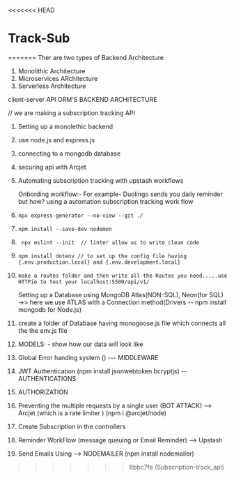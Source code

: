 <<<<<<< HEAD
# Track-Sub
=======
Ther are two types of Backend Architecture 

1. Monolithic Architecture 
2. Microservices ARchitecture
3. Serverless Architecture

client-server 
API
ORM'S 
BACKEND ARCHITECTURE


// we are making a subscription tracking API

1. Setting up a monolethic backend
2. use node.js and express.js
3. connecting to a mongodb database
4. securing api with Arcjet
5. Automating subscription tracking with upstash workflows
    
    Onbording workflow:- For example- Duolingo sends you daily reminder but how? using a automation subscription tracking work flow


1.     npx express-generator --no-view --git ./
2.     npm install --save-dev nodemon
3.      npx eslint --init  // linter allow us to write clean code
4.     npm install dotenv // to set up the config file having {.env.production.local} and {.env.development.local}
5.     make a routes folder and then write all the Routes you need.....use HTTPie to test your localhost:5500/api/v1/
    Setting up a Database using MongoDB Atlas(NON-SQL), Neon(for SQL) ->> here we use ATLAS with a Connection method(Drivers -- npm install mongodb for Node.js)
6.  create a folder of Database having monogoose.js file which connects all the the env.js file 
7. MODELS: - show how our data will look like
8. Global Error handing system () --- MIDDLEWARE
9. JWT Authentication  (npm install jsonwebtoken bcryptjs) -- AUTHENTICATIONS 
10.  AUTHORIZATION 
11. Preventing the multiple requests by a single user (BOT ATTACK) --> Arcjet (which is a rate limiter ) (npm i @arcjet/node)

12. Create Subscription in the controllers
13. Reminder WorkFlow (message queuing or Email Reminder) --> Upstash
13. Send Emails Using --> NODEMAILER (npm install nodemailer)
>>>>>>> 6bbc7fe (Subscription-track_api)
